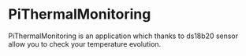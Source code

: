 # PiThermalMonitoring

PiThermalMonitoring is an application which thanks to ds18b20 sensor allow you to check your temperature evolution.